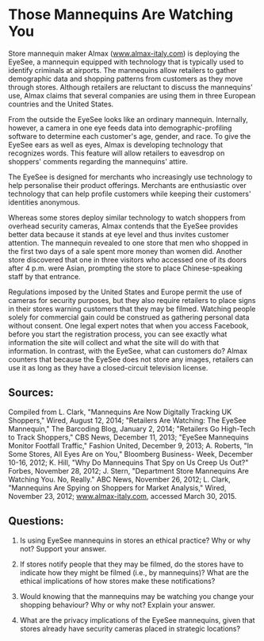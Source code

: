 # Those Mannequins Are Watching You

Store mannequin maker Almax (www.almax-italy.com) is deploying the EyeSee, a mannequin equipped with technology that is typically used to identify criminals at airports. The mannequins allow retailers to gather demographic data and shopping patterns from customers as they move through stores. Although retailers are reluctant to discuss the mannequins' use, Almax claims that several companies are using them in three European countries and the United States.

From the outside the EyeSee looks like an ordinary mannequin. Internally, however, a camera in one eye feeds data into demographic-profiling software to determine each customer's age, gender, and race. To give the EyeSee ears as well as eyes, Almax is developing technology that recognizes words. This feature will allow retailers to eavesdrop on shoppers' comments regarding the mannequins' attire.

The EyeSee is designed for merchants who increasingly use technology to help personalise their product offerings. Merchants are enthusiastic over technology that can help profile customers while keeping their customers' identities anonymous.

Whereas some stores deploy similar technology to watch shoppers from overhead security cameras, Almax contends that the EyeSee provides better data because it stands at eye level and thus invites customer attention. The mannequin revealed to one store that men who shopped in the first two days of a sale spent more money than women did. Another store discovered that one in three visitors who accessed one of its doors after 4 p.m. were Asian, prompting the store to place Chinese-speaking staff by that entrance.

Regulations imposed by the United States and Europe permit the use of cameras for security purposes, but they also require retailers to place signs in their stores warning customers that they may be filmed. Watching people solely for commercial gain could be construed as gathering personal data without consent. One legal expert notes that when you access Facebook, before you start the registration process, you can see exactly what information the site will collect and what the site will do with that information. In contrast, with the EyeSee, what can customers do? Almax counters that because the EyeSee does not store any images, retailers can use it as long as they have a closed-circuit television license.

 

## Sources: 

Compiled from L. Clark, "Mannequins Are Now Digitally Tracking UK Shoppers," Wired, August 12, 2014; "Retailers Are Watching: The EyeSee Mannequin," The Barcoding Blog, January 2, 2014; "Retailers Go High-Tech to Track Shoppers," CBS News, December 11, 2013; "EyeSee Mannequins Monitor Footfall Traffic," Fashion United, December 9, 2013; A. Roberts, "In Some Stores, All Eyes Are on You," Bloomberg Business- Week, December 10-16, 2012; K. Hill, "Why Do Mannequins That Spy on Us Creep Us Out?" Forbes, November 28, 2012; J. Stern, "Department Store Mannequins Are Watching You. No, Really." ABC News, November 26, 2012; L. Clark, "Mannequins Are Spying on Shoppers for Market Analysis," Wired, November 23, 2012; www.almax-italy.com, accessed March 30, 2015.


## Questions:

1. Is using EyeSee mannequins in stores an ethical practice? Why or why not? Support your answer.

2. If stores notify people that they may be filmed, do the stores have to indicate how they might be filmed (i.e., by mannequins)? What are the ethical implications of how stores make these notifications?

3. Would knowing that the mannequins may be watching you change your shopping behaviour? Why or why not? Explain your answer.

4. What are the privacy implications of the EyeSee mannequins, given that stores already have security cameras placed in strategic locations?